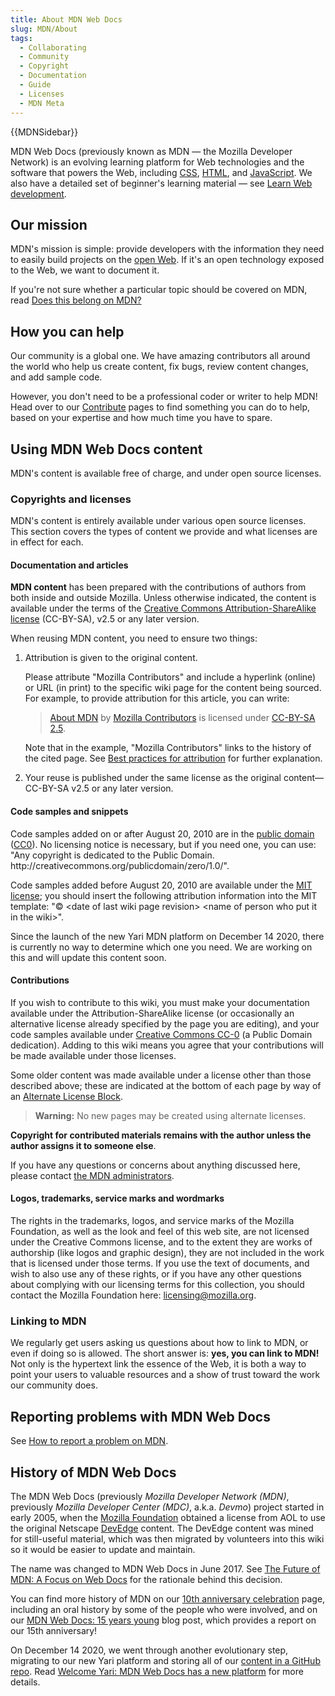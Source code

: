```yaml
---
title: About MDN Web Docs
slug: MDN/About
tags:
  - Collaborating
  - Community
  - Copyright
  - Documentation
  - Guide
  - Licenses
  - MDN Meta
---
```

{{MDNSidebar}}

MDN Web Docs (previously known as MDN — the Mozilla Developer Network) is an evolving learning platform for Web technologies and the software that powers the Web, including [CSS](/en-US/docs/Web/CSS), [HTML](/en-US/docs/Web/HTML), and [JavaScript](/en-US/docs/Web/JavaScript). We also have a detailed set of beginner's learning material — see [Learn Web development](/en-US/docs/Learn).

## Our mission

MDN's mission is simple: provide developers with the information they need to easily build projects on the [open Web](/en-US/docs/Web). If it's an open technology exposed to the Web, we want to document it.

If you're not sure whether a particular topic should be covered on MDN, read [Does this belong on MDN?](/en-US/docs/MDN/Guidelines/Does_this_belong_on_MDN)

## How you can help

Our community is a global one. We have amazing contributors all around the world who help us create content, fix bugs, review content changes, and add sample code.

However, you don't need to be a professional coder or writer to help MDN! Head over to our [Contribute](/en-US/docs/MDN/Contribute) pages to find something you can do to help, based on your expertise and how much time you have to spare.

## Using MDN Web Docs content

MDN's content is available free of charge, and under open source licenses.

### Copyrights and licenses

MDN's content is entirely available under various open source licenses. This section covers the types of content we provide and what licenses are in effect for each.

#### Documentation and articles

**MDN content** has been prepared with the contributions of authors from both inside and outside Mozilla. Unless otherwise indicated, the content is available under the terms of the [Creative Commons Attribution-ShareAlike license](https://creativecommons.org/licenses/by-sa/2.5/) (CC-BY-SA), v2.5 or any later version.

When reusing MDN content, you need to ensure two things:

1.  Attribution is given to the original content.

    Please attribute "Mozilla Contributors" and include a hyperlink (online) or URL (in print) to the specific wiki page for the content being sourced. For example, to provide attribution for this article, you can write:

    > [About MDN](/en-US/docs/MDN/About) by [Mozilla Contributors](/en-US/docs/MDN/About/contributors.txt) is licensed under [CC-BY-SA 2.5](https://creativecommons.org/licenses/by-sa/2.5/).

    Note that in the example, "Mozilla Contributors" links to the history of the cited page. See [Best practices for attribution](https://wiki.creativecommons.org/Marking/Users) for further explanation.

2.  Your reuse is published under the same license as the original content—CC-BY-SA v2.5 or any later version.

#### Code samples and snippets

Code samples added on or after August 20, 2010 are in the [public domain](https://creativecommons.org/publicdomain/zero/1.0/) ([CC0](https://creativecommons.org/publicdomain/zero/1.0/)). No licensing notice is necessary, but if you need one, you can use: "Any copyright is dedicated to the Public Domain. http\://creativecommons.org/publicdomain/zero/1.0/".

Code samples added before August 20, 2010 are available under the [MIT license](https://opensource.org/licenses/mit-license.php); you should insert the following attribution information into the MIT template: "© \<date of last wiki page revision> \<name of person who put it in the wiki>".

Since the launch of the new Yari MDN platform on December 14 2020, there is currently no way to determine which one you need. We are working on this and will update this content soon.

#### Contributions

If you wish to contribute to this wiki, you must make your documentation available under the Attribution-ShareAlike license (or occasionally an alternative license already specified by the page you are editing), and your code samples available under [Creative Commons CC-0](https://creativecommons.org/publicdomain/zero/1.0/) (a Public Domain dedication). Adding to this wiki means you agree that your contributions will be made available under those licenses.

Some older content was made available under a license other than those described above; these are indicated at the bottom of each page by way of an [Alternate License Block](/Archive/Meta_docs/Examples/Alternate_License_Block).

> **Warning:** No new pages may be created using alternate licenses.

**Copyright for contributed materials remains with the author unless the author assigns it to someone else**.

If you have any questions or concerns about anything discussed here, please contact [the MDN administrators](mailto:mdn-admins@mozilla.org?subject=MDN%20licensing%20question).

#### Logos, trademarks, service marks and wordmarks

The rights in the trademarks, logos, and service marks of the Mozilla Foundation, as well as the look and feel of this web site, are not licensed under the Creative Commons license, and to the extent they are works of authorship (like logos and graphic design), they are not included in the work that is licensed under those terms. If you use the text of documents, and wish to also use any of these rights, or if you have any other questions about complying with our licensing terms for this collection, you should contact the Mozilla Foundation here: [licensing@mozilla.org](mailto:licensing@mozilla.org "mailto:licensing@mozilla.org").

### Linking to MDN

We regularly get users asking us questions about how to link to MDN, or even if doing so is allowed. The short answer is: **yes, you can link to MDN!** Not only is the hypertext link the essence of the Web, it is both a way to point your users to valuable resources and a show of trust toward the work our community does.

## Reporting problems with MDN Web Docs

See [How to report a problem on MDN](/en-US/docs/MDN/Contribute/Howto/Report_a_problem).

## History of MDN Web Docs

The MDN Web Docs (previously _Mozilla Developer Network (MDN)_, previously _Mozilla Developer Center (MDC)_, a.k.a. _Devmo_) project started in early 2005, when the [Mozilla Foundation](https://foundation.mozilla.org) obtained a license from AOL to use the original Netscape [DevEdge](https://web.archive.org/web/*/devedge.netscape.com "Project:en/DevEdge") content. The DevEdge content was mined for still-useful material, which was then migrated by volunteers into this wiki so it would be easier to update and maintain.

The name was changed to MDN Web Docs in June 2017. See [The Future of MDN: A Focus on Web Docs](https://blog.mozilla.org/opendesign/future-mdn-focus-web-docs/) for the rationale behind this decision.

You can find more history of MDN on our [10th anniversary celebration](/en-US/docs/MDN/At_ten) page, including an oral history by some of the people who were involved, and on our [MDN Web Docs: 15 years young](https://hacks.mozilla.org/2020/07/mdn-web-docs-15-years-young/) blog post, which provides a report on our 15th anniversary!

On December 14 2020, we went through another evolutionary step, migrating to our new Yari platform and storing all of our [content in a GitHub repo](https://github.com/mdn/content). Read [Welcome Yari: MDN Web Docs has a new platform](https://hacks.mozilla.org/2020/12/welcome-yari-mdn-web-docs-has-a-new-platform/) for more details.
